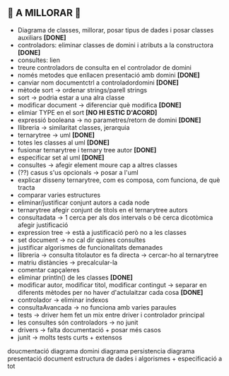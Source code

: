 ## 🎉 A MILLORAR 🎉
- Diagrama de classes, millorar, posar tipus de dades i posar classes auxiliars **[DONE]**
- controladors: eliminar classes de domini i atributs a la constructora **[DONE]**
- consultes: lien
- treure controladors de consulta en el controlador de domini
- només metodes que enllacen presentació amb domini **[DONE]**
- canviar nom documentctrl a controladordomini **[DONE]**
- mètode sort -> ordenar strings/parell strings
- sort -> podria estar a una alra classe
- modificar document -> diferenciar què modifica **[DONE]**
- elimiar TYPE en el sort **[NO HI ESTIC D'ACORD]**
- expressió booleana -> no parametres/retorn de domini **[DONE]**
- llibreria -> similaritat classes, jerarquia
- ternarytree -> uml **[DONE]**
- totes les classes al uml **[DONE]**
- fusionar ternarytree i ternary tree autor **[DONE]**
- especificar set al uml **[DONE]**
- consultes -> afegir element moure cap a altres classes
- (??) casus s'us opcionals -> posar a l'uml
- explicar disseny ternarytree, com es composa, com funciona, de què tracta
- comparar varies estructures
- eliminar/justificar conjunt autors a cada node
- ternarytree afegir conjunt de titols en el ternarytree autors
- consultadata -> 1 cerca per als dos intervals o bé cerca dicotòmica afegir justificació
- expression tree -> està a justificació però no a les classes
- set document -> no cal dir quines consultes
- justificar algorismes de funcionalitats demanades
- llibreria -> consulta titolautor es fa directa -> cercar-ho al ternarytree
- matriu distàncies -> precalcular-la
- comentar capçaleres
- eliminar println() de les classes **[DONE]**
- modificar autor, modificar titol, modificar contingut -> separar en diferents mètodes per no haver d'actulaitzar cada cosa **[DONE]**
- controlador -> eliminar indexos
- consultaAvancada -> no funciona amb varies paraules
- tests -> driver hem fet un mix entre driver i controlador principal
- les consultes són controladors -> no junit
- drivers -> falta documentació + posar més casos
- junit -> molts tests curts + extensos

doucmentació diagrama domini diagrama persistencia diagrama presentació document estructura de dades i algorismes + especificació a tot

